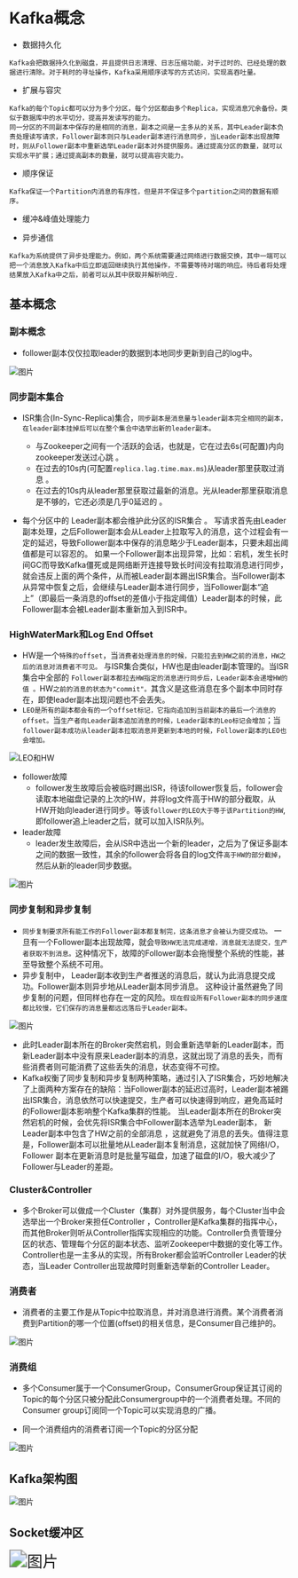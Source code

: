 # Kafka概念 


* 数据持久化 
```plain
Kafka会把数据持久化到磁盘，并且提供日志清理、日志压缩功能，对于过时的、已经处理的数据进行清除。对于耗时的寻址操作，Kafka采用顺序读写的方式访问，实现高吞吐量。 
```

* 扩展与容灾 
```plain
Kafka的每个Topic都可以分为多个分区，每个分区都由多个Replica，实现消息冗余备份。类似于数据库中的水平切分，提高并发读写的能力。 
同一分区的不同副本中保存的是相同的消息，副本之间是一主多从的关系，其中Leader副本负责处理读写请求，Follower副本则只与Leader副本进行消息同步，当Leader副本出现故障时，则从Follower副本中重新选举Leader副本对外提供服务。通过提高分区的数量，就可以实现水平扩展；通过提高副本的数量，就可以提高容灾能力。 
```

* 顺序保证 
```plain
Kafka保证一个Partition内消息的有序性，但是并不保证多个partition之间的数据有顺序。 
```
* 缓冲&峰值处理能力 

* 异步通信 
```arduino
Kafka为系统提供了异步处理能力。例如，两个系统需要通过网络进行数据交换，其中一端可以把一个消息放入Kafka中后立即返回继续执行其他操作，不需要等待对端的响应。待后者将处理结果放入Kafka中之后，前者可以从其中获取并解析响应. 
```
## 基本概念 

### 副本概念 


* follower副本仅仅拉取leader的数据到本地同步更新到自己的log中。 

![图片](./img/副本流程图.jpg)

### 同步副本集合 


* ISR集合(In-Sync-Replica)集合，`同步副本是消息量与leader副本完全相同的副本，在leader副本挂掉后可以在整个集合中选举出新的leader副本。 `

    * 与Zookeeper之间有一个活跃的会话，也就是，它在过去6s(可配置)内向zookeeper发送过心跳 。 
    * 在过去的10s内(可配置`replica.lag.time.max.ms`)从leader那里获取过消息 。 
    * 在过去的10s内从leader那里获取过最新的消息。光从leader那里获取消息是不够的，它还必须是几乎0延迟的 。 

* 每个分区中的 Leader副本都会维护此分区的ISR集合 。 写请求首先由Leader副本处理，之后Follower副本会从Leader上拉取写入的消息，这个过程会有一定的延迟，导致Follower副本中保存的消息略少于Leader副本，只要未超出阈值都是可以容忍的。 如果一个Follower副本出现异常，比如：宕机，发生长时间GC而导致Kafka僵死或是网络断开连接导致长时间没有拉取消息进行同步，就会违反上面的两个条件，从而被Leader副本踢出ISR集合。当Follower副本从异常中恢复之后，会继续与Leader副本进行同步，当Follower副本“追上”（即最后一条消息的offset的差值小于指定阈值）Leader副本的时候，此Follower副本会被Leader副本重新加入到ISR中。 
### HighWaterMark和Log End Offset 


* HW是一个`特殊的offset`，当`消费者处理消息的时候，只能拉去到HW之前的消息，HW之后的消息对消费者不可见。` 与ISR集合类似，HW也是由leader副本管理的。当ISR集合中全部的 `Follower副本都拉去HW指定的消息进行同步后，Leader副本会递增HW的值 。`HW`之前的消息的状态为"commit"。`其含义是这些消息在多个副本中同时存在，即使leader副本出现问题也不会丢失。 
* `LEO是所有的副本都会有的一个offset标记，它指向追加到当前副本的最后一个消息的offset。`当`生产者向Leader副本追加消息的时候，Leader副本的Leo标记会增加`；当`follower副本成功从leader副本拉取消息并更新到本地的时候，Follower副本的LEO也会增加。 `

![LEO和HW](../../zookeeper/img/KafkaLEO和HW.jpg)

* follower故障
  * follower发生故障后会被临时踢出ISR，待该follower恢复后，follower会读取本地磁盘记录的上次的HW，并将log文件高于HW的部分截取，从HW开始向leader进行同步。等该`follower的LEO大于等于该Partition的HW`,即follower追上leader之后，就可以加入ISR队列。
* leader故障
  * leader发生故障后，会从ISR中选出一个新的leader，之后为了保证多副本之间的数据一致性，其余的follower会将各自的log文件`高于HW的部分截掉`，然后从新的leader同步数据。

![图片](./img/leo和hw.jpg)

### 同步复制和异步复制 


* `同步复制要求所有能工作的Follower副本都复制完，这条消息才会被认为提交成功。` 一旦有一个Follower副本出现故障，就会`导致HW无法完成递增，消息就无法提交，生产者获取不到消息。`这种情况下，故障的Follower副本会拖慢整个系统的性能，甚至导致整个系统不可用。 
* 异步复制中， Leader副本收到生产者推送的消息后，就认为此消息提交成功。Follower副本则异步地从Leader副本同步消息。 这种设计虽然避免了同步复制的问题，但同样也存在一定的风险。`现在假设所有Follower副本的同步速度都比较慢，它们保存的消息量都远远落后于Leader副本。 `

![图片](./img/同步和异步复制.jpg)


* 此时Leader副本所在的Broker突然宕机，则会重新选举新的Leader副本，而新Leader副本中没有原来Leader副本的消息，这就出现了消息的丢失，而有些消费者则可能消费了这些丢失的消息，状态变得不可控。
* Kafka权衡了同步复制和异步复制两种策略，通过引入了ISR集合，巧妙地解决了上面两种方案存在的缺陷：当Follower副本的延迟过高时，Leader副本被踢出ISR集合，消息依然可以快速提交，生产者可以快速得到响应，避免高延时的Follower副本影响整个Kafka集群的性能。 当Leader副本所在的Broker突然宕机的时候，会优先将ISR集合中Follower副本选举为Leader副本， 新Leader副本中包含了HW之前的全部消息 ，这就避免了消息的丢失。值得注意是，Follower副本可以批量地从Leader副本复制消息，这就加快了网络I/O，Follower 副本在更新消息时是批量写磁盘，加速了磁盘的I/O，极大减少了Follower与Leader的差距。 

### Cluster&Controller 


* 多个Broker可以做成一个Cluster（集群）对外提供服务，每个Cluster当中会选举出一个Broker来担任Controller ，Controller是Kafka集群的指挥中心，而其他Broker则听从Controller指挥实现相应的功能。Controller负责管理分区的状态、管理每个分区的副本状态、监听Zookeeper中数据的变化等工作。Controller也是一主多从的实现，所有Broker都会监听Controller Leader的状态，当Leader Controller出现故障时则重新选举新的Controller Leader。 
### 消费者 


* 消费者的主要工作是从Topic中拉取消息，并对消息进行消费。某个消费者消费到Partition的哪一个位置(offset)的相关信息，是Consumer自己维护的。 

![图片](./img/消费者.jpg)

### 消费组 


* 多个Consumer属于一个ConsumerGroup，ConsumerGroup保证其订阅的Topic的每个分区只被分配此Consumergroup中的一个消费者处理。不同的Consumer group订阅同一个Topic可以实现消息的广播。 

* 同一个消费组内的消费者订阅一个Topic的分区分配 

![图片](./img/消费者组.jpg)

## Kafka架构图 

![图片](./img/kafka架构.jpg)

## Socket缓冲区 

<img src="./img/socket缓冲区.jpg" alt="图片" style="zoom:200%;" />


